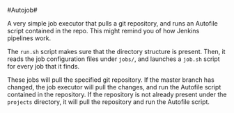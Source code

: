 #Autojob#

A very simple job executor that pulls a git repository,
and runs an Autofile script contained in the repo. This might remind you of
how Jenkins pipelines work.

The `run.sh` script makes sure that the directory structure is present.
Then, it reads the job configuration files under `jobs/`, and launches
a `job.sh` script for every job that it finds.

These jobs will pull the specified git repository.
If the master branch has changed, the job executor will pull the changes,
and run the Autofile script contained in the repository. If the repository
is not already present under the `projects` directory, it will pull the
repository and run the Autofile script.
